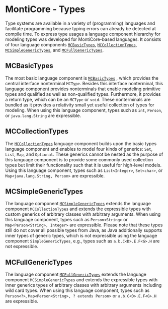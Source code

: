 <!-- (c) https://github.com/MontiCore/monticore -->

<!-- This is a MontiCore stable explanation. -->

# MontiCore - Types

Type systems are available in a variety of (programming) languages and 
facilitate programming because typing errors can already be detected at compile 
time. To express type usages a language component 
hierarchy for modeling types was developed for MontiCore-based languages. It 
consists of four language components
[`MCBasicTypes`](MCBasicTypes.mc4), 
[`MCCollectionTypes`](MCCollectionTypes.mc4), 
[`MCSimpleGenericTypes`](MCSimpleGenericTypes.mc4), and 
[`MCFullGenericTypes`](MCFullGenericTypes.mc4).
 
## MCBasicTypes

The most basic language component is [`MCBasicTypes`](MCBasicTypes.mc4) , which provides the central 
interface nonterminal `MCType`. Besides this interface 
nonterminal, this language component provides nonterminals that enable 
modeling primitive types and qualified as well as non-qualified types. 
Furthermore, it provides a return type, which can be an `MCType` or 
`void`. These nonterminals are bundled as it provides a relativity small 
yet useful collection of types for modeling.
When using this language component, types such as `int`, 
`Person`, or `java.lang.String` are expressible.

## MCCollectionTypes

The [`MCCollectionTypes`](MCCollectionTypes.mc4) language component builds upon the 
basic types language component and enables to model four kinds of generics: 
`Set`, `List`, `Map`, and `Optional`. 
These generics cannot be nested as the purpose of this language component is to 
provide some commonly used collection types but limit their functionality such 
that it is useful for high-level models. Using this language component, types 
such as `List<Integer>`, `Set<char>`, or 
`Map<java.lang.String, Person>` are expressible.

## MCSimpleGenericTypes

The language component [`MCSimpleGenericTypes`](MCSimpleGenericTypes.mc4)
 extends the language 
component `MCCollectionTypes` and extends the expressible types with 
custom generics of arbitrary classes with 
arbitrary arguments. When using this language component, types such 
as `Person<String>` or `Map<Person<String>, Integer>` are 
expressible. Please note that these types still do not cover all 
possible types 
from Java, as Java additionally supports inner types of generic types, 
which is not expressible using the language component 
`SimpleGenericTypes`, e.g., types such as `a.b.C<D>.E.F<G>.H` are 
not expressible. 

## MCFullGenericTypes

The language component [`MCFullGenericTypes`](MCFullGenericTypes.mc4) 
extends the language 
component `MCSimpleGenericTypes` and extends the expressible types with 
inner generics types of arbitrary classes with 
arbitrary arguments including wild card types. When using this language component,
types such as `Person<?>`, `Map<Person<String>, ? extends Person>` or `a.b.C<D>.E.F<G>.H` are expressible.

